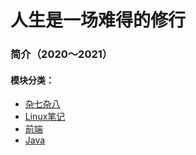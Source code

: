 # 人生是一场难得的修行
### 简介（2020～2021）
#### 模块分类：
* [杂七杂八](https://github.com/BYoungDream/blog/projects/2)
* [Linux笔记](https://github.com/BYoungDream/blog/projects/1)
* [前端](https://github.com/BYoungDream/gyfnote/projects/3)
* [Java]()
